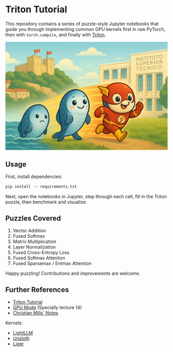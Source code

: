 # Triton Tutorial

This repository contains a series of puzzle-style Jupyter notebooks that guide you through implementing common GPU kernels first in raw PyTorch, then with `torch.compile`, and finally with [Triton](https://triton-lang.org/main/python-api/triton.html). 


<img src="sardine-tecnico.png" width="830" />



## Usage

First, install dependencies:

```bash
pip install -r requirements.txt
```

Next, open the notebooks in Jupyter, step through each cell, fill in the Triton puzzle, then benchmark and visualize.


## Puzzles Covered

1. Vector Addition
2. Fused Softmax
3. Matrix Multiplication
4. Layer Normalization
5. Fused Cross-Entropy Loss
6. Fused Softmax Attention
7. Fused Sparsemax / Entmax Attention

Happy puzzling! Contributions and improvements are welcome.


## Further References

- [Triton Tutorial](https://triton-lang.org/main/getting-started/tutorials/index.html)
- [GPU Mode](https://www.youtube.com/@GPUMODE) (Specially lecture 14)
- [Christian Mills' Notes](https://christianjmills.com/posts/cuda-mode-notes/lecture-014/)


Kernels:

- [LightLLM](https://github.com/ModelTC/lightllm/tree/main/lightllm/common/basemodel/triton_kernel)
- [Unsloth](https://github.com/unslothai/unsloth/tree/main/unsloth/kernels) 
- [Liger](https://github.com/linkedin/Liger-Kernel/tree/main/src/liger_kernel/ops) 


